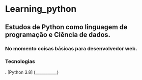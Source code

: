 # Learning_python
## Estudos de Python como linguagem de programação e Ciência de dados.

### No momento coisas básicas para desenvolvedor web.

### Tecnologias

. [Python 3.8] (___________)

